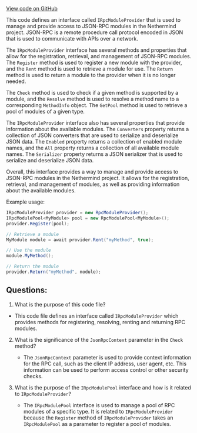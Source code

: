 [View code on GitHub](https://github.com/NethermindEth/nethermind/src/Nethermind/Nethermind.JsonRpc/Modules/IRpcModuleProvider.cs)

This code defines an interface called `IRpcModuleProvider` that is used to manage and provide access to JSON-RPC modules in the Nethermind project. JSON-RPC is a remote procedure call protocol encoded in JSON that is used to communicate with APIs over a network. 

The `IRpcModuleProvider` interface has several methods and properties that allow for the registration, retrieval, and management of JSON-RPC modules. The `Register` method is used to register a new module with the provider, and the `Rent` method is used to retrieve a module for use. The `Return` method is used to return a module to the provider when it is no longer needed. 

The `Check` method is used to check if a given method is supported by a module, and the `Resolve` method is used to resolve a method name to a corresponding `MethodInfo` object. The `GetPool` method is used to retrieve a pool of modules of a given type. 

The `IRpcModuleProvider` interface also has several properties that provide information about the available modules. The `Converters` property returns a collection of JSON converters that are used to serialize and deserialize JSON data. The `Enabled` property returns a collection of enabled module names, and the `All` property returns a collection of all available module names. The `Serializer` property returns a JSON serializer that is used to serialize and deserialize JSON data. 

Overall, this interface provides a way to manage and provide access to JSON-RPC modules in the Nethermind project. It allows for the registration, retrieval, and management of modules, as well as providing information about the available modules. 

Example usage:

```csharp
IRpcModuleProvider provider = new RpcModuleProvider();
IRpcModulePool<MyModule> pool = new RpcModulePool<MyModule>();
provider.Register(pool);

// Retrieve a module
MyModule module = await provider.Rent("myMethod", true);

// Use the module
module.MyMethod();

// Return the module
provider.Return("myMethod", module);
```
## Questions: 
 1. What is the purpose of this code file?
   - This code file defines an interface called `IRpcModuleProvider` which provides methods for registering, resolving, renting and returning RPC modules.

2. What is the significance of the `JsonRpcContext` parameter in the `Check` method?
   - The `JsonRpcContext` parameter is used to provide context information for the RPC call, such as the client IP address, user agent, etc. This information can be used to perform access control or other security checks.

3. What is the purpose of the `IRpcModulePool` interface and how is it related to `IRpcModuleProvider`?
   - The `IRpcModulePool` interface is used to manage a pool of RPC modules of a specific type. It is related to `IRpcModuleProvider` because the `Register` method of `IRpcModuleProvider` takes an `IRpcModulePool` as a parameter to register a pool of modules.